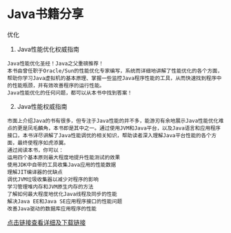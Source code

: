 Java书籍分享
======================
优化
1. Java性能优化权威指南
```
Java性能优化圣经！Java之父重磅推荐！
本书由曾任职于Oracle/Sun的性能优化专家编写，系统而详细地讲解了性能优化的各个方面，帮助你学习Java虚拟机的基本原理、掌握一些监控Java程序性能的工具，从而快速找到程序中的性能瓶颈，并有效改善程序的运行性能。
Java性能优化的任何问题，都可以从本书中找到答案！
```

2. Java性能权威指南
```
市面上介绍Java的书有很多，但专注于Java性能的并不多，能游刃有余地展示Java性能优化难点的更是凤毛麟角，本书即是其中之一。通过使用JVM和Java平台，以及Java语言和应用程序接口，本书详尽讲解了Java性能调优的相关知识，帮助读者深入理解Java平台性能的各个方面，最终使程序如虎添翼。
通过阅读本书，你可以：
运用四个基本原则最大程度地提升性能测试的效果
使用JDK中自带的工具收集Java应用的性能数据
理解JIT编译器的优缺点
调优JVM垃圾收集器以减少对程序的影响
学习管理堆内存和JVM原生内存的方法
了解如何最大程度地优化Java线程及同步的性能
解决Java EE和Java SE应用程序接口的性能问题
改善Java驱动的数据库应用程序的性能
```

[点击链接查看详细及下载链接](https://blog.csdn.net/love_moon821/article/details/101699517 "推荐两本java性能调优 第一本：Java性能优化权威指南 第二本：Java性能权威指南")
